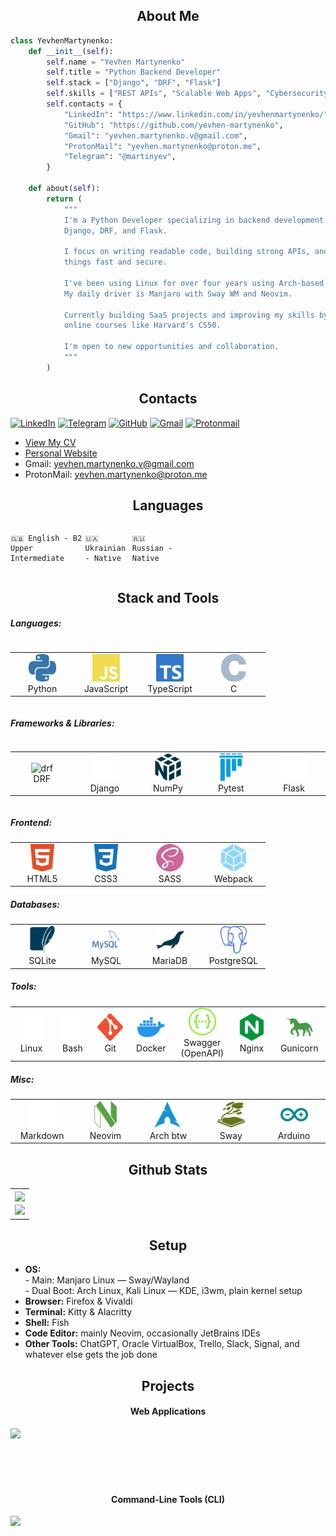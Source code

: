 <h2 align="center">About Me</h2>

```python
class YevhenMartynenko:
    def __init__(self):
        self.name = "Yevhen Martynenko"
        self.title = "Python Backend Developer"
        self.stack = ["Django", "DRF", "Flask"]
        self.skills = ["REST APIs", "Scalable Web Apps", "Cybersecurity"]
        self.contacts = {
            "LinkedIn": "https://www.linkedin.com/in/yevhenmartynenko/",
            "GitHub": "https://github.com/yevhen-martynenko",
            "Gmail": "yevhen.martynenko.v@gmail.com",
            "ProtonMail": "yevhen.martynenko@proton.me",
            "Telegram": "@martinyev",
        }

    def about(self):
        return (
            """
            I'm a Python Developer specializing in backend development with 
            Django, DRF, and Flask.
            
            I focus on writing readable code, building strong APIs, and keeping
            things fast and secure.
            
            I've been using Linux for over four years using Arch-based systems.
            My daily driver is Manjaro with Sway WM and Neovim.
            
            Currently building SaaS projects and improving my skills by taking
            online courses like Harvard's CS50.
            
            I'm open to new opportunities and collaboration.
            """
        )
```


<h2 align="center">Contacts</h2>

[![LinkedIn](https://img.shields.io/badge/linkedin-%230077B5.svg?style=for-the-badge&logo=linkedin&logoColor=white)](https://www.linkedin.com/in/yevhenmartynenko/)
[![Telegram](https://img.shields.io/badge/Telegram-2CA5E0?style=for-the-badge&logo=telegram&logoColor=white)](https://t.me/martinyev)
[![GitHub](https://img.shields.io/badge/github-%23121011.svg?style=for-the-badge&logo=github&logoColor=white)](https://github.com/yevhen-martynenko)
[![Gmail](https://img.shields.io/badge/Gmail-D14836?style=for-the-badge&logo=gmail&logoColor=white)](mailto:yevhen.martynenko.v@gmail.com)
[![Protonmail](https://img.shields.io/badge/ProtonMail-8B89CC?style=for-the-badge&logo=protonmail&logoColor=white)](mailto:yevhen.martynenko@proton.me)

- [View My CV](./assets/Backend_Developer_YevhenMartynenko_CV.pdf)
- [Personal Website](https://yevhen-martynenko.github.io)
- Gmail: <a href="mailto:yevhen.martynenko.v@gmail.com">yevhen.martynenko.v@gmail.com</a>
- ProtonMail: <a href="mailto:yevhen.martynenko@proton.me">yevhen.martynenko@proton.me</a>


<h2 align="center">Languages</h2>

<!------- Language levels ------->
<!-- A1 - Beginner -->
<!-- A2 - Elementary -->
<!-- B1 - Intermediate -->
<!-- B2 - Upper-Intermediate -->
<!-- C1 - Advanced -->
<!-- C2 - Proficient -->
<!-- Native -->
<div style="display: flex; align-items: flex-start; align: center">
<table align="center">
  <tr>

    🇬🇧 English - B2 Upper Intermediate

  </tr>
  <tr>

    🇺🇦 Ukrainian - Native

  </tr>
  <tr>

    🇷🇺 Russian - Native

  </tr>
</table>
</div>


<h2 align="center">Stack and Tools</h2>

<!-- Icons: https://devicon.dev -->
<!-- Icons: https://simpleicons.org/ -->
##### Languages:
<div style="display: flex; align-items: flex-start; align: center">
<table align="center">
  <tr>
    <td align="center" width="88">
      <img src="./assets/images/languages/python.svg" alt="python" width="44" height="44" />
      <br>Python
    </td>
    <td align="center" width="88">
      <img src="./assets/images/languages/js.svg" alt="js" width="44" height="44" />
      <br>JavaScript
    </td>
    <td align="center" width="88">
      <img src="./assets/images/languages/ts.svg" alt="js" width="44" height="44" />
      <br>TypeScript
    </td>
    <td align="center" width="88">
      <img src="./assets/images/languages/c.svg" alt="js" width="44" height="44" />
      <br>C
    </td>
  </tr>
</table>
</div>

##### Frameworks & Libraries:
<div style="display: flex; align-items: flex-start; align: center">
<table align="center">
  <tr>
    <td align="center" width="88">
      <img src="https://cdn.jsdelivr.net/gh/devicons/devicon@latest/icons/djangorest/djangorest-original.svg" alt="drf" width="44" height="44" />
      <br>DRF
    </td>
    <td align="center" width="88">
      <img src="./assets/images/frameworks_libraries/django.svg" alt="django" width="44" height="44" />
      <br>Django
    </td>
    <td align="center" width="88">
      <img src="./assets/images/frameworks_libraries/numpy.svg" alt="numpy" width="44" height="44" />
      <br>NumPy
    </td>
    <td align="center" width="88">
      <img src="./assets/images/frameworks_libraries/pytest.svg" alt="pytest" width="44" height="44" />
      <br>Pytest
    </td>
    <td align="center" width="88">
      <img src="./assets/images/frameworks_libraries/flask.svg" alt="flask" width="44" height="44" />
      <br>Flask
    </td>
  </tr>
</table>
</div>

##### Frontend:
<table align="center">
  <tr>
    <td align="center" width="88">
      <img src="./assets/images/frontend/html5.svg" alt="html5" width="44" height="44" />
      <br>HTML5
    </td>
    <td align="center" width="88">
      <img src="./assets/images/frontend/css3.svg" alt="css3" width="44" height="44" />
      <br>CSS3
    </td>
    <td align="center" width="88">
      <img src="./assets/images/frontend/sass.svg" alt="sass" width="44" height="44" />
      <br>SASS
    </td>
    <td align="center" width="88">
      <img src="./assets/images/frontend/webpack.svg" alt="webpack" width="44" height="44" />
      <br>Webpack
    </td>
  </tr>
</table>

##### Databases:
<table align="center">
  <tr>
    <td align="center" width="88">
      <img src="./assets/images/databases/sqlite.svg" alt="sqlite" width="44" height="44" />
      <br>SQLite
    </td>
    <td align="center" width="88">
      <img src="./assets/images/databases/mysql.svg" alt="mysql" width="44" height="44" />
      <br>MySQL
    </td>
    <td align="center" width="88">
      <img src="./assets/images/databases/mariadb.svg" alt="mariadb" width="44" height="44" />
      <br>MariaDB
    </td>
    <td align="center" width="88">
      <img src="./assets/images/databases/postgresql.svg" alt="postgresql" width="44" height="44" />
      <br>PostgreSQL
    </td>
  </tr>
</table>

##### Tools:
<table align="center">
  <tr>
    <td align="center" width="88">
      <img src="./assets/images/tools/linux.svg" alt="linux" width="44" height="44" />
      <br>Linux
    </td>
    <td align="center" width="88">
      <img src="./assets/images/tools/bash.svg" alt="bash" width="44" height="44" />
      <br>Bash
    </td>
    <td align="center" width="88">
      <img src="./assets/images/tools/git.svg" alt="git" width="44" height="44" />
      <br>Git
    </td>
    <td align="center" width="88">
      <img src="./assets/images/tools/docker.svg" alt="docker" width="44" height="44" />
      <br>Docker
    </td>
    <td align="center" width="88">
      <img src="./assets/images/tools/swagger.svg" alt="swagger" width="44" height="44" />
      <br>Swagger (OpenAPI)
    </td>
    <td align="center" width="88">
      <img src="./assets/images/tools/nginx.svg" alt="nginx" width="44" height="44" />
      <br>Nginx
    </td>
    <td align="center" width="88">
      <img src="./assets/images/tools/gunicorn.svg" alt="gunicorn" width="44" height="44" />
      <br>Gunicorn
    </td>
  </tr>
</table>

##### Misc:
<table align="center">
  <tr>
    <td align="center" width="88">
      <img src="./assets/images/other/markdown.svg" alt="markdown" width="44" height="44" />
      <br>Markdown
    </td>
    <td align="center" width="88">
      <img src="./assets/images/other/neovim.svg" alt="neovim" width="44" height="44" />
      <br>Neovim
    </td>
    <td align="center" width="88">
      <img src="./assets/images/other/arch.svg" alt="arch" width="44" height="44" />
      <br>Arch btw
    </td>
    <td align="center" width="88">
      <img src="./assets/images/other/sway.svg" alt="sway" width="44" height="44" />
      <br>Sway
    </td>
    <td align="center" width="88">
      <img src="./assets/images/other/arduino.svg" alt="arduino" width="44" height="44" />
      <br>Arduino
    </td>
  </tr>
</table>


<h2 align="center">Github Stats</h2>

<table align="center">
  <tr>
    <td align="center">
      <a href="https://github.com/yevhen-martynenko/github-readme-stats">
        <img align="center" src="https://github-readme-stats.vercel.app/api/top-langs/?username=yevhen-martynenko&layout=compact&theme=dark&hide_border=true" />
      </a>
    </td>
  </tr>
  <tr>
    <td>
      <a href="https://git.io/streak-stats">
        <img src="https://streak-stats.demolab.com?user=yevhen-martynenko&theme=dark&hide_border=true&date_format=M%20j%5B%2C%20Y%5D" />
      </a>
    </td>
  </tr>
</table>


<h2 align="center">Setup</h2>

<ul>
  <li><strong>OS:</strong><br>
    - Main: Manjaro Linux — Sway/Wayland<br>
    - Dual Boot: Arch Linux, Kali Linux — KDE, i3wm, plain kernel setup
  </li>
  <li><strong>Browser:</strong> Firefox & Vivaldi</li>
  <li><strong>Terminal:</strong> Kitty & Alacritty</li>
  <li><strong>Shell:</strong> Fish</li>
  <li><strong>Code Editor:</strong> mainly Neovim, occasionally JetBrains IDEs</li>
  <li><strong>Other Tools:</strong> ChatGPT, Oracle VirtualBox, Trello, Slack, Signal, and whatever else gets the job done</li>
</ul>


<h2 align="center">Projects</h2>

<h4 align="center">Web Applications</h4>
<div width="100%" align="center">
  <a align="left" href="https://github.com/yevhen-martynenko/django-polls-app" title="Polls App">
    <img align="left" width="47%" src="https://github-readme-stats.vercel.app/api/pin/?username=yevhen-martynenko&repo=django-polls-app&theme=dark&border_color=70e18a&border_radius=10">
  </a>
  <!-- <a align="right" href="https://github.com/yevhen-martynenko/python-cli-image-sorter" title="Image Sorter"> -->
  <!--   <img align="right" width="47%" src="https://github-readme-stats.vercel.app/api/pin/?username=yevhen-martynenko&repo=python-cli-image-sorter&theme=dark&border_color=70e18a&border_radius=10"> -->
  <!-- </a> -->
</div>
<br><br><br><br><br>

<h4 align="center">Command-Line Tools (CLI)</h4>
<div width="100%" align="center">
  <a align="left" href="https://github.com/yevhen-martynenko/python-cli-image-sorter" title="Image Sorter">
    <img align="left" width="47%" src="https://github-readme-stats.vercel.app/api/pin/?username=yevhen-martynenko&repo=python-cli-image-sorter&theme=dark&border_color=70e18a&border_radius=10">
  </a>
</div>
<br><br><br><br><br>
